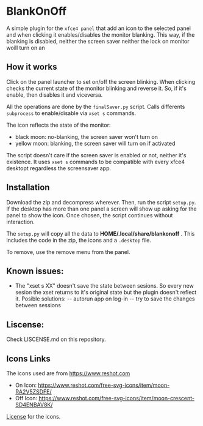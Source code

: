 
# BlankOnOff

A simple plugin for the ``xfce4 panel`` that add an icon to the selected panel and when clicking it enables/disables 
the monitor blanking. This way, if the blanking is disabled, neither the screen saver neither the lock on monitor
woill turn on an


## How it works

Click on the panel launcher to set on/off the screen blinking. When clicking checks the
current state of the monitor blinking and reverse it. So, if it's enable, then disables it
and viceversa.


All the operations are done by the ``finalSaver.py`` script. Calls differents ``subprocess`` 
to enable/disable via ``xset s`` commands.

The icon reflects the state of the monitor:
- black moon: no-blanking, the screen saver won't turn on
- yellow moon: blanking, the screen saver will turn on if activated

The script doesn't care if the screen saver is enabled or not, neither it's existence. 
It uses ``xset s`` commands to be compatible with every xfce4 desktopt regardless the screensaver 
app.


## Installation

Download the zip and decompress wherever. Then, run the script ``setup.py``. If the desktop has more than 
one panel a screen will show up asking for the panel to show the icon. Once chosen, the script continues
without interaction.

The ``setup.py`` will copy all the data to **HOME/.local/share/blankonoff** . This includes the code in the zip,
the icons and a ``.desktop`` file. 

To remove, use the remove menu from the panel.


## Known issues:

 - The "xset s XX" doesn't save the state between sesions. So every new sesion the xset returns to it's original state but the plugin doesn't reflect it. 
 Posible solutions:
 -- autorun app on log-in
 -- try to save the changes between sessions


## Liscense:
Check LISCENSE.md on this repository.
	

## Icons Links

The icons used are from https://www.reshot.com
- On Icon: https://www.reshot.com/free-svg-icons/item/moon-RA2V5ZSDFE/
- Off Icon: https://www.reshot.com/free-svg-icons/item/moon-crescent-SD4ENBAV8K/
	

[License](https://www.reshot.com/license/) for the icons.
